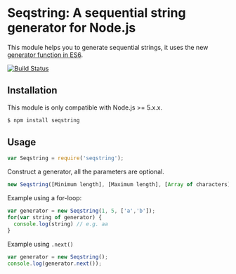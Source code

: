 # Seqstring: A sequential string generator for Node.js

This module helps you to generate sequential strings, it uses the new [generator function in ES6](https://developer.mozilla.org/nl/docs/Web/JavaScript/Reference/Statements/function*). 

[![Build Status](https://travis-ci.org/v4/seqstring.svg?branch=master)](https://travis-ci.org/v4/seqstring)

## Installation

This module is only compatible with Node.js >= 5.x.x.

```sh
$ npm install seqstring
```

## Usage

```js
var Seqstring = require('seqstring');
```

Construct a generator, all the parameters are optional.

```js
new Seqstring([Minimum length], [Maximum length], [Array of characters]);
```

Example using a for-loop:

```js
var generator = new Seqstring(1, 5, ['a','b']);
for(var string of generator) {
  console.log(string) // e.g. aa
}
```

Example using `.next()`

```js
var generator = new Seqstring();
console.log(generator.next()); 
```
